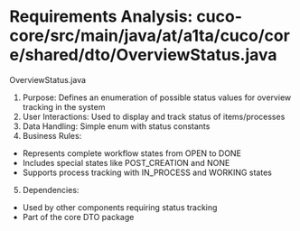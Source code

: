 # Requirements Analysis: cuco-core/src/main/java/at/a1ta/cuco/core/shared/dto/OverviewStatus.java

OverviewStatus.java
1. Purpose: Defines an enumeration of possible status values for overview tracking in the system
2. User Interactions: Used to display and track status of items/processes
3. Data Handling: Simple enum with status constants
4. Business Rules:
- Represents complete workflow states from OPEN to DONE
- Includes special states like POST_CREATION and NONE
- Supports process tracking with IN_PROCESS and WORKING states
5. Dependencies:
- Used by other components requiring status tracking
- Part of the core DTO package